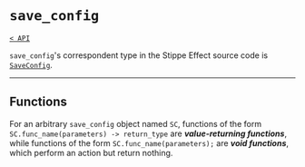 <!-- Proofread and update for 1.2.0 -->
<!-- TODO
    * SC.set_scale_up(int);
    * SC.set_fps(int);
    * SC.set_frames_per_dim(int);
    * SC.set_count_from(int);
    * SC.set_filename(string);
    * SC.set_prefix(string);
    * SC.set_suffix(string);
    * SC.set_lower(int);
    * SC.set_upper(int);
    * SC.set_dim(bool);
    * SC.set_folder(string[]);
    * SC.set_save_type(int);
    * SC.unbounded();
-->

# `save_config`

[`< API`](README.md)

`save_config`'s correspondent type in the Stippe Effect source code is [`SaveConfig`](https://github.com/jbunke/stipple-effect/blob/master/src/com/jordanbunke/stipple_effect/project/SaveConfig.java).

---

## Functions

For an arbitrary `save_config` object named `SC`, functions of the form `SC.func_name(parameters) -> return_type` are __*value-returning functions*__, while functions of the form `SC.func_name(parameters);` are __*void functions*__, which perform an action but return nothing.

<!-- TODO -->